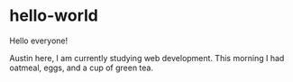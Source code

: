 # hello-world

Hello everyone!

Austin here, I am currently studying web development.
This morning I had oatmeal, eggs, and a cup of green tea.
